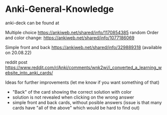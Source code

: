 # Anki-General-Knowledge
anki-deck can be found at

Multiple choice
https://ankiweb.net/shared/info/1170854385
random Order and color change: https://ankiweb.net/shared/info/1077186069

Simple front and back
https://ankiweb.net/shared/info/329889318 (available on 20.08.22)

reddit post 
https://www.reddit.com/r/Anki/comments/wnk2wi/i_converted_a_learning_website_into_anki_cards/


Ideas for further improvements (let me know if you want something of that)

- "Back" of the card showing the correct solution with color
- solution is not revealed when clicking on the wrong answer
- simple front and back cards, without posible answers (issue is that many cards have "all of the above" which would be hard to find out)

